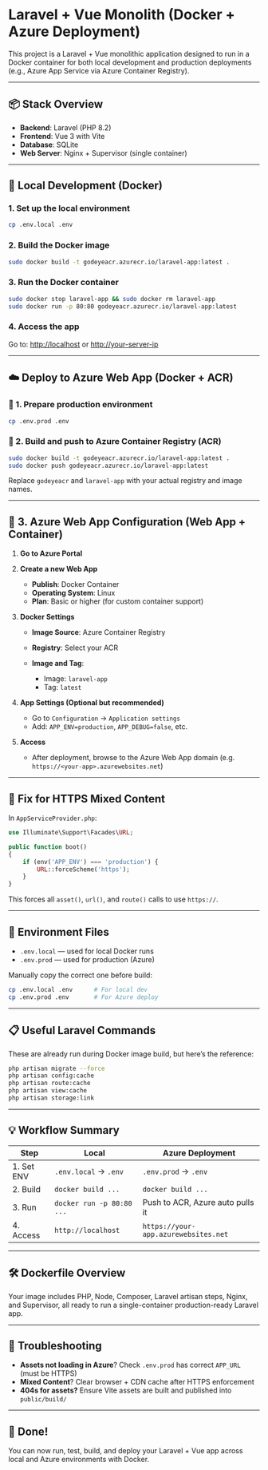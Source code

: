 # Laravel + Vue Monolith (Docker + Azure Deployment)

This project is a Laravel + Vue monolithic application designed to run in a Docker container for both local development and production deployments (e.g., Azure App Service via Azure Container Registry).

---

## 📦 Stack Overview

-   **Backend**: Laravel (PHP 8.2)
-   **Frontend**: Vue 3 with Vite
-   **Database**: SQLite
-   **Web Server**: Nginx + Supervisor (single container)

---

## 🐳 Local Development (Docker)

### 1. Set up the local environment

```bash
cp .env.local .env
```

### 2. Build the Docker image

```bash
sudo docker build -t godeyeacr.azurecr.io/laravel-app:latest .
```

### 3. Run the Docker container

```bash
sudo docker stop laravel-app && sudo docker rm laravel-app
sudo docker run -p 80:80 godeyeacr.azurecr.io/laravel-app:latest
```

### 4. Access the app

Go to: [http://localhost](http://localhost) or [http://your-server-ip](http://your-server-ip)

---

## ☁️ Deploy to Azure Web App (Docker + ACR)

### 🧾 1. Prepare production environment

```bash
cp .env.prod .env
```

### 🔧 2. Build and push to Azure Container Registry (ACR)

```bash
sudo docker build -t godeyeacr.azurecr.io/laravel-app:latest .
sudo docker push godeyeacr.azurecr.io/laravel-app:latest
```

Replace `godeyeacr` and `laravel-app` with your actual registry and image names.

---

## 🧭 3. Azure Web App Configuration (Web App + Container)

1. **Go to Azure Portal**
2. **Create a new Web App**

    - **Publish**: Docker Container
    - **Operating System**: Linux
    - **Plan**: Basic or higher (for custom container support)

3. **Docker Settings**

    - **Image Source**: Azure Container Registry
    - **Registry**: Select your ACR
    - **Image and Tag**:

        - Image: `laravel-app`
        - Tag: `latest`

4. **App Settings (Optional but recommended)**

    - Go to `Configuration` → `Application settings`
    - Add: `APP_ENV=production`, `APP_DEBUG=false`, etc.

5. **Access**

    - After deployment, browse to the Azure Web App domain (e.g. `https://<your-app>.azurewebsites.net`)

---

## 🔐 Fix for HTTPS Mixed Content

In `AppServiceProvider.php`:

```php
use Illuminate\Support\Facades\URL;

public function boot()
{
    if (env('APP_ENV') === 'production') {
        URL::forceScheme('https');
    }
}
```

This forces all `asset()`, `url()`, and `route()` calls to use `https://`.

---

## 📂 Environment Files

-   `.env.local` — used for local Docker runs
-   `.env.prod` — used for production (Azure)

Manually copy the correct one before build:

```bash
cp .env.local .env      # For local dev
cp .env.prod .env       # For Azure deploy
```

---

## 📋 Useful Laravel Commands

These are already run during Docker image build, but here’s the reference:

```bash
php artisan migrate --force
php artisan config:cache
php artisan route:cache
php artisan view:cache
php artisan storage:link
```

---

## 💡 Workflow Summary

| Step       | Local                     | Azure Deployment                     |
| ---------- | ------------------------- | ------------------------------------ |
| 1. Set ENV | `.env.local` → `.env`     | `.env.prod` → `.env`                 |
| 2. Build   | `docker build ...`        | `docker build ...`                   |
| 3. Run     | `docker run -p 80:80 ...` | Push to ACR, Azure auto pulls it     |
| 4. Access  | `http://localhost`        | `https://your-app.azurewebsites.net` |

---

## 🛠 Dockerfile Overview

Your image includes PHP, Node, Composer, Laravel artisan steps, Nginx, and Supervisor, all ready to run a single-container production-ready Laravel app.

---

## 🧼 Troubleshooting

-   **Assets not loading in Azure**? Check `.env.prod` has correct `APP_URL` (must be HTTPS)
-   **Mixed Content**? Clear browser + CDN cache after HTTPS enforcement
-   **404s for assets?** Ensure Vite assets are built and published into `public/build/`

---

## 🏁 Done!

You can now run, test, build, and deploy your Laravel + Vue app across local and Azure environments with Docker.
